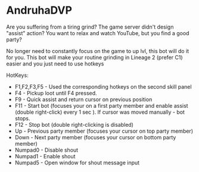 # AndruhaDVP

Are you suffering from a tiring grind? 
The game server didn't design "assist" action? 
You want to relax and watch YouTube, but you find a good party?

No longer need to constantly focus on the game to up lvl, this bot will do it for you.
This bot will make your routine grinding in Lineage 2 (prefer C1) easier and you just need to use hotkeys

HotKeys:

- F1,F2,F3,F5 - Used the corresponding hotkeys on the second skill panel
- F4 - Pickup loot until F4 pressed. 
- F9 - Quick assist and return cursor on previous position
- F11 - Start bot (focuses your on a first party member and enable assist (double right-click) every 1 sec ). If cursor was moved manually - bot stops. 
- F12 - Stop bot (double right-clicking is disabled)
- Up - Previous party member (focuses your cursor on top party member)
- Down - Next party member (focuses your cursor on bottom party member)
- Numpad0 - Disable shout
- Numpad1 - Enable shout
- Numpad5 - Open window for shout message input
